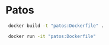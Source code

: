 # Patos

```bash
 docker build -t "patos:Dockerfile" .
```

```bash
 docker run -it "patos:Dockerfile"
```
